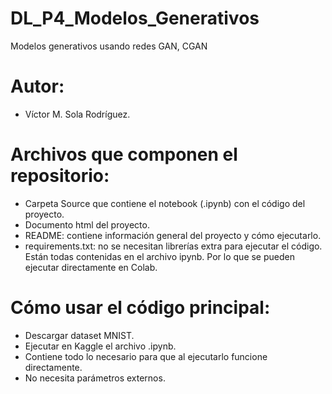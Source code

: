 # DL_P4_Modelos_Generativos
Modelos generativos usando redes GAN, CGAN

# Autor:
- Víctor M. Sola Rodríguez.

# Archivos que componen el repositorio:
- Carpeta Source que contiene el notebook (.ipynb) con el código del proyecto.
- Documento html del proyecto.
- README: contiene información general del proyecto y cómo ejecutarlo.
- requirements.txt: no se necesitan librerías extra para ejecutar el código. Están todas contenidas en el archivo ipynb. Por lo que se pueden ejecutar directamente en Colab.

# Cómo usar el código principal:
- Descargar dataset MNIST.
- Ejecutar en Kaggle el archivo .ipynb.
- Contiene todo lo necesario para que al ejecutarlo funcione directamente.
- No necesita parámetros externos.
